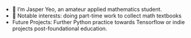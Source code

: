 - 👋 I’m Jasper Yeo, an amateur applied mathematics student.
- 👀 Notable interests: doing part-time work to collect math textbooks
- Future Projects: Further Python practice towards Tensorflow or indie projects post-foundational education.

<!---
jyeo/jyeo is a ✨ special ✨ repository because its `README.md` (this file) appears on your GitHub profile.
You can click the Preview link to take a look at your changes, or write any other notes here.
--->
